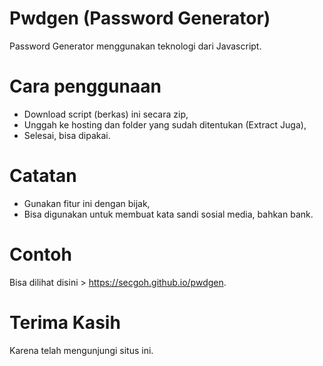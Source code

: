 # Pwdgen (Password Generator)
Password Generator menggunakan teknologi dari Javascript.

# Cara penggunaan
- Download script (berkas) ini secara zip,
- Unggah ke hosting dan folder yang sudah ditentukan (Extract Juga),
- Selesai, bisa dipakai.

# Catatan
- Gunakan fitur ini dengan bijak,
- Bisa digunakan untuk membuat kata sandi sosial media, bahkan bank.

# Contoh
Bisa dilihat disini > https://secgoh.github.io/pwdgen.

# Terima Kasih
Karena telah mengunjungi situs ini.
